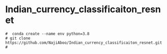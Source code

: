 # Indian_currency_classificaiton_resnet
    #  conda create --name env python=3.8
    # git clone https://github.com/NajiAboo/Indian_currency_classificaiton_resnet.git
    # 
